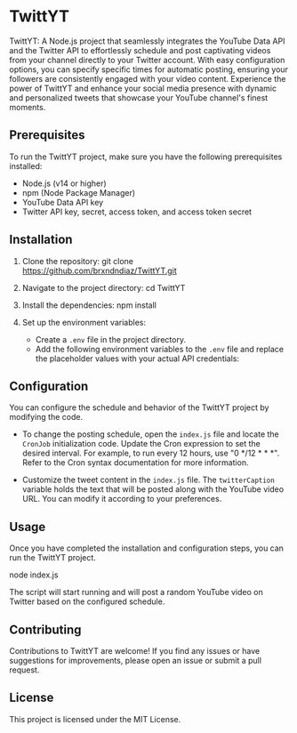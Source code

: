 # TwittYT

TwittYT: A Node.js project that seamlessly integrates the YouTube Data API and the Twitter API to effortlessly schedule and post captivating videos from your channel directly to your Twitter account.
With easy configuration options, you can specify specific times for automatic posting, ensuring your followers are consistently engaged with your video content. 
Experience the power of TwittYT and enhance your social media presence with dynamic and personalized tweets that showcase your YouTube channel's finest moments.

## Prerequisites

To run the TwittYT project, make sure you have the following prerequisites installed:

- Node.js (v14 or higher)
- npm (Node Package Manager)
- YouTube Data API key
- Twitter API key, secret, access token, and access token secret

## Installation

1. Clone the repository:
   git clone https://github.com/brxndndiaz/TwittYT.git

2. Navigate to the project directory:
   cd TwittYT

3. Install the dependencies:
   npm install

4. Set up the environment variables:
   - Create a `.env` file in the project directory.
   - Add the following environment variables to the `.env` file and replace the placeholder values with your actual API credentials:

## Configuration

You can configure the schedule and behavior of the TwittYT project by modifying the code.

- To change the posting schedule, open the `index.js` file and locate the `CronJob` initialization code. 
  Update the Cron expression to set the desired interval. For example, to run every 12 hours, use "0 */12 * * *". Refer to the Cron syntax documentation for more information.

- Customize the tweet content in the `index.js` file. The `twitterCaption` variable holds the text that will be posted along with the YouTube video URL. You can modify it according to your preferences.

## Usage

Once you have completed the installation and configuration steps, you can run the TwittYT project.

node index.js

The script will start running and will post a random YouTube video on Twitter based on the configured schedule.

## Contributing

Contributions to TwittYT are welcome! If you find any issues or have suggestions for improvements, please open an issue or submit a pull request.

## License

This project is licensed under the MIT License.
